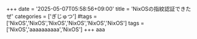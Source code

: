 +++
date = '2025-05-07T05:58:56+09:00'
title = 'NixOSの指紋認証できたぜ'
categories = ['ぎじゅつ']
#tags = ['NixOS','NixOS','NixOS','NixOS','NixOS','NixOS']
tags = ['NixOS','aaaaaaaaaa','NixOS']
+++
aaa
